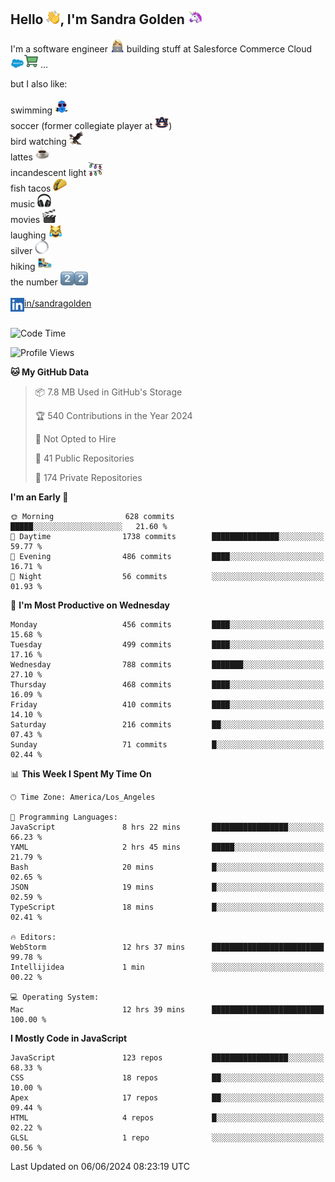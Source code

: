 ## Hello <img src="./static/emoji/wave.png" width="22" />, I'm Sandra Golden <img src="./static/emoji/unicorn-face.png" width="22" />

I'm a software engineer <img src="./static/emoji/female-technologist.png" width="22" /> building stuff at Salesforce Commerce Cloud <img src="./static/emoji/salesforce.png" width="22" /><img src="./static/emoji/commerce-cloud.png" width="22" />&nbsp;...

but I also like:<br/><br/>
swimming <img alt="swimming" src="./static/emoji/keep-swimming.png" width="22" /><br/>
soccer  (former collegiate player at <img src="./static/emoji/auburn.png" width="22" />)<br/>
bird watching <img src="./static/emoji/eagle.png" width="22" /><br/>
lattes <img src="./static/emoji/coffee.png" width="22" /><br/>
incandescent light <img src="./static/emoji/lights.png" width="22" /><br/>
fish tacos <img src="./static/emoji/taco.png" width="22" /><br/>
music <img src="./static/emoji/headphones.png" width="22" /><br/>
movies <img src="./static/emoji/movie-clapper.png" width="22" /><br/>
laughing <img src="./static/emoji/joy-cat.png" width="22" /><br/>
silver <img src="./static/emoji/silver-hoop.png" width="22" /><br/>
hiking <img src="./static/emoji/hiker.png" width="22" /><br/>
the number <img src="./static/emoji/two.png" width="22" /><img src="./static/emoji/two.png" width="22" />
<br/><br/>
<img align="left" alt="Sandra Golden | LinkedIn" width="22px" src="./static/emoji/linkedin.png" /> <a href="https://www.linkedin.com/in/sandragolden/">in/sandragolden</a>
<br/><br/>
<!--START_SECTION:waka-->
![Code Time](http://img.shields.io/badge/Code%20Time-418%20hrs%2037%20mins-blue)

![Profile Views](http://img.shields.io/badge/Profile%20Views-0-blue)

**🐱 My GitHub Data** 

> 📦 7.8 MB Used in GitHub's Storage 
 > 
> 🏆 540 Contributions in the Year 2024
 > 
> 🚫 Not Opted to Hire
 > 
> 📜 41 Public Repositories 
 > 
> 🔑 174 Private Repositories 
 > 
**I'm an Early 🐤** 

```text
🌞 Morning                628 commits         █████░░░░░░░░░░░░░░░░░░░░   21.60 % 
🌆 Daytime                1738 commits        ███████████████░░░░░░░░░░   59.77 % 
🌃 Evening                486 commits         ████░░░░░░░░░░░░░░░░░░░░░   16.71 % 
🌙 Night                  56 commits          ░░░░░░░░░░░░░░░░░░░░░░░░░   01.93 % 
```
📅 **I'm Most Productive on Wednesday** 

```text
Monday                   456 commits         ████░░░░░░░░░░░░░░░░░░░░░   15.68 % 
Tuesday                  499 commits         ████░░░░░░░░░░░░░░░░░░░░░   17.16 % 
Wednesday                788 commits         ███████░░░░░░░░░░░░░░░░░░   27.10 % 
Thursday                 468 commits         ████░░░░░░░░░░░░░░░░░░░░░   16.09 % 
Friday                   410 commits         ████░░░░░░░░░░░░░░░░░░░░░   14.10 % 
Saturday                 216 commits         ██░░░░░░░░░░░░░░░░░░░░░░░   07.43 % 
Sunday                   71 commits          █░░░░░░░░░░░░░░░░░░░░░░░░   02.44 % 
```


📊 **This Week I Spent My Time On** 

```text
🕑︎ Time Zone: America/Los_Angeles

💬 Programming Languages: 
JavaScript               8 hrs 22 mins       █████████████████░░░░░░░░   66.23 % 
YAML                     2 hrs 45 mins       █████░░░░░░░░░░░░░░░░░░░░   21.79 % 
Bash                     20 mins             █░░░░░░░░░░░░░░░░░░░░░░░░   02.65 % 
JSON                     19 mins             █░░░░░░░░░░░░░░░░░░░░░░░░   02.59 % 
TypeScript               18 mins             █░░░░░░░░░░░░░░░░░░░░░░░░   02.41 % 

🔥 Editors: 
WebStorm                 12 hrs 37 mins      █████████████████████████   99.78 % 
Intellijidea             1 min               ░░░░░░░░░░░░░░░░░░░░░░░░░   00.22 % 

💻 Operating System: 
Mac                      12 hrs 39 mins      █████████████████████████   100.00 % 
```

**I Mostly Code in JavaScript** 

```text
JavaScript               123 repos           █████████████████░░░░░░░░   68.33 % 
CSS                      18 repos            ██░░░░░░░░░░░░░░░░░░░░░░░   10.00 % 
Apex                     17 repos            ██░░░░░░░░░░░░░░░░░░░░░░░   09.44 % 
HTML                     4 repos             █░░░░░░░░░░░░░░░░░░░░░░░░   02.22 % 
GLSL                     1 repo              ░░░░░░░░░░░░░░░░░░░░░░░░░   00.56 % 
```




 Last Updated on 06/06/2024 08:23:19 UTC
<!--END_SECTION:waka-->
